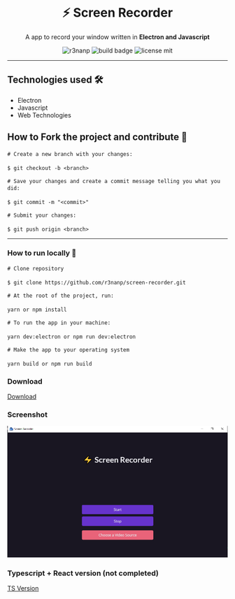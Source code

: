 <div align="center">

# ⚡ Screen Recorder

A app to record your window written in **Electron and Javascript**

</div>

<div align="center">
  
  ![r3nanp](https://img.shields.io/badge/r3nanp-screen--recorder-blue?style=for-the-badge&logo=electron)
  ![build badge](https://img.shields.io/github/workflow/status/r3nanp/screen-recorder/Electron%20CI?style=for-the-badge&logo=github)
  ![license mit](https://img.shields.io/github/license/r3nanp/screen-recorder?color=blue&label=LICENSE&logo=github&style=for-the-badge)

</div>

---
## Technologies used 🛠

- Electron
- Javascript
- Web Technologies

## How to Fork the project and contribute 💪

```
# Create a new branch with your changes:

$ git checkout -b <branch>
```

```
# Save your changes and create a commit message telling you what you did:

$ git commit -m "<commit>"
```

```
# Submit your changes:

$ git push origin <branch>
```
---

### How to run locally 🤔

```
# Clone repository

$ git clone https://github.com/r3nanp/screen-recorder.git
```

```
# At the root of the project, run:

yarn or npm install
```

```
# To run the app in your machine:

yarn dev:electron or npm run dev:electron
```

```
# Make the app to your operating system

yarn build or npm run build
```

### Download

<a href="https://github.com/r3nanp/screen-recorder/releases/tag/2.1">Download</a>

### Screenshot

  <img src="./.github/screenshot.png">

### Typescript + React version (not completed)

<a href="https://github.com/r3nanp/electron-typescript-screen-recorder">TS Version</a>
